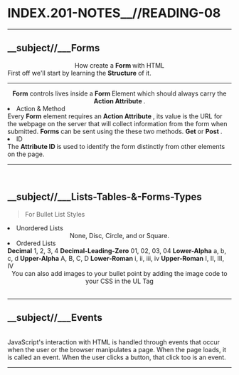 # INDEX.201-NOTES__//READING-08

<hr>

## __subject//___Forms
 
<center> How create a <b> Form </b> with HTML </center>
First off we'll start by learning the <b>Structure</b> of it.

<hr>

<center> <b>Form</b> controls lives inside a <b> Form </b> Element which should always carry the <b> Action Attribute </b>. </center>

<li> Action & Method </li>
Every <b>Form</b> element requires an <b> Action Attribute </b>, its value is the URL for the webpage on the server that will collect information from the form when submitted. <b> Forms </b> can be sent using the these two methods. <b> Get </b> or <b> Post </b>.

<li> ID </li>
The <b> Attribute ID </b> is used to identify the form distinctly from other elements on the page.

<hr>
<br>

## __subject//___Lists-Tables-&-Forms-Types

> For Bullet List Styles 
<li> Unordered Lists </li>
<center> None, Disc, Circle, and or Square. </center>

<li> Ordered Lists </li>
<b>Decimal</b> 1, 2, 3, 4
<b>Decimal-Leading-Zero</b> 01, 02, 03, 04
<b>Lower-Alpha</b> a, b, c, d
<b>Upper-Alpha</b> A, B, C, D
<b>Lower-Roman</b> i, ii, iii, iv
<b>Upper-Roman</b> I, II, III, IV
<br>
<center> You can also add images to your bullet point by adding the image code to your CSS in the UL Tag </center>
<br>

<hr>

## __subject//___Events
<br>
JavaScript's interaction with HTML is handled through events that occur when the user or the browser manipulates a page. When the page loads, it is called an event. When the user clicks a button, that click too is an event.
<br>
<hr>